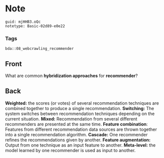 # Note
```
guid: mjHHB3.oQc
notetype: Basic-02d89-e0e22
```

### Tags
```
bda::08_webcrawling_recommender
```

## Front
What are common <b>hybridization approaches</b> for
<b>recommender</b>?

## Back
<b>Weighted:</b> the scores (or votes) of several recommendation
techniques are combined together to produce a single
recommendation. <b>Switching:</b> The system switches between
recommendation techniques depending on the current situation.
<b>Mixed:</b> Recommendation from several different recommenders
are presented at the same time. <b>Feature combination</b>:
Features from different recommendation data sources are thrown
together into a single recommendation algorithm. <b>Cascade:</b>
One recommender refines the recommendations given by another.
<b>Feature augmentation:</b> Output from one technique as an input
feature to another. <b>Meta-level:</b> the model learned by one
recommender is used as input to another.
